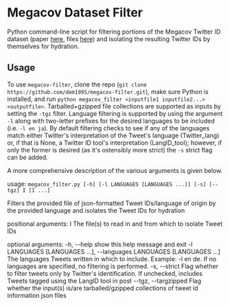 # Megacov Dataset Filter
Python command-line script for filtering portions of the Megacov Twitter ID dataset (paper [here](https://arxiv.org/abs/2005.06012), files [here](https://github.com/UBC-NLP/megacov)) and isolating the resulting Twitter IDs by themselves for hydration.
## Usage
To use `megacov-filter`, clone the repo (`git clone https://github.com/dem1995/megacov-filter.git`), make sure Python is installed, and run `python megacov_filter <inputfile1 inputfile2...> <outputfile>`. Tarballed+gzipped file collections are supported as inputs by setting the `-tgz` filter. Language filtering is supported by using the argument `-l` along with two-letter prefixes for the desired languages to be included (i.e. `-l en ja`). By default filtering checks to see if any of the languages match either Twitter's interpretation of the Tweet's language (Twitter_lang) or, if that is None, a Twitter ID tool's interpretation (LangID_tool); however, if only the former is desired (as it's ostensibly more strict) the `-s` strict flag can be added.


A more comprehensive description of the various arguments is given below.

usage: `megacov_filter.py [-h] [-l LANGUAGES [LANGUAGES ...]] [-s] [--tgz] I [I ...]`

Filters the provided file of json-formatted Tweet IDs/language of origin by the provided language and isolates the Tweet IDs for hydration

positional arguments:
  I                     The file(s) to read in and from which to isolate Tweet IDs

optional arguments:
  -h, --help            show this help message and exit
  -l LANGUAGES [LANGUAGES ...], --languages LANGUAGES [LANGUAGES ...]
                        The languages Tweets written in which to include. Example: -l en de. If no languages are specified, no filtering is performed.
  -s, --strict          Flag whether to filter tweets only by Twitter's identification. If unchecked, includes Tweets tagged using the LangID tool in post
  --tgz, --targzipped   Flag whether the input(s) is/are tarballed/gzipped collections of tweet id information json files
